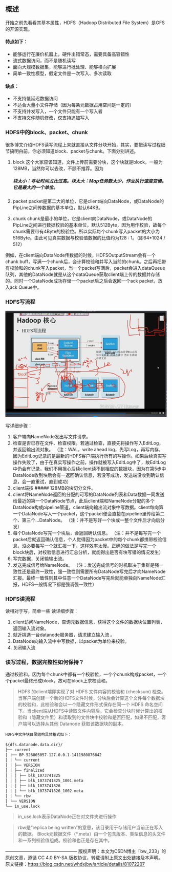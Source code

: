 ## 概述
开始之前先看看其基本属性，HDFS（Hadoop Distributed File System）是GFS的开源实现。

#### 特点如下：

*  能够运行在廉价机器上，硬件出错常态，需要具备高容错性
* 流式数据访问，而不是随机读写
* 面向大规模数据集，能够进行批处理、能够横向扩展
* 简单一致性模型，假定文件是一次写入、多次读取
#### 缺点：

* 不支持低延迟数据访问
* 不适合大量小文件存储（因为每条元数据占用空间是一定的）
* 不支持并发写入，一个文件只能有一个写入者
* 不支持文件随机修改，仅支持追加写入
### HDFS中的block、packet、chunk

很多博文介绍HDFS读写流程上来就直接从文件分块开始，其实，要把读写过程细节搞明白前，你必须知道block、packet与chunk。下面分别讲述。

1. block
这个大家应该知道，文件上传前需要分块，这个块就是block，一般为128MB，当然你可以去改，不顾不推荐。因为
    ##### 块太小：寻址时间占比过高。块太大：Map任务数太少，作业执行速度变慢。它是最大的一个单位。

2. packet
packet是第二大的单位，它是client端向DataNode，或DataNode的PipLine之间传数据的基本单位，默认64KB。

3. chunk
chunk是最小的单位，它是client向DataNode，或DataNode的PipLine之间进行数据校验的基本单位，默认512Byte，因为用作校验，故每个chunk需要带有4Byte的校验位。所以实际每个chunk写入packet的大小为516Byte。由此可见真实数据与校验值数据的比值约为128 : 1。（即64*1024 / 512）

例如，在client端向DataNode传数据的时候，HDFSOutputStream会有一个chunk buff，写满一个chunk后，会计算校验和并写入当前的chunk。之后再把带有校验和的chunk写入packet，当一个packet写满后，packet会进入dataQueue队列，其他的DataNode就是从这个dataQueue获取client端上传的数据并存储的。同时一个DataNode成功存储一个packet后之后会返回一个ack packet，放入ack Queue中。

### HDFS写流程

![Image text](https://github.com/1367379258/BigDataEd/blob/master/hadoop/photo/HDFS%E5%86%99%E6%B5%81%E7%A8%8B.jpg)

写详细步骤：
1. 客户端向NameNode发出写文件请求。
2. 检查是否已存在文件、检查权限。若通过检查，直接先将操作写入EditLog，并返回输出流对象。
（注：WAL，write ahead log，先写Log，再写内存，因为EditLog记录的是最新的HDFS客户端执行所有的写操作。如果后续真实写操作失败了，由于在真实写操作之前，操作就被写入EditLog中了，故EditLog中仍会有记录，我们不用担心后续client读不到相应的数据块，因为在第5步中DataNode收到块后会有一返回确认信息，若没写成功，发送端没收到确认信息，会一直重试，直到成功）
3. client端按
		##### 128MB的块切分文件。
4. client将NameNode返回的分配的可写的DataNode列表和Data数据一同发送给最近的第一个DataNode节点，此后client端和NameNode分配的多个DataNode构成pipeline管道，client端向输出流对象中写数据。client每向第一个DataNode写入一个packet，这个packet便会直接在pipeline里传给第二个、第三个…DataNode。
（注：并不是写好一个块或一整个文件后才向后分发）
5. 每个DataNode写完一个块后，会返回确认信息。
（注：并不是每写完一个packet后就返回确认信息，个人觉得因为packet中的每个chunk都携带校验信息，没必要每写一个就汇报一下，这样效率太慢。正确的做法是写完一个block块后，对校验信息进行汇总分析，就能得出是否有块写错的情况发生）
6. 写完数据，关闭输输出流。
7. 发送完成信号给NameNode。
（注：发送完成信号的时机取决于集群是强一致性还是最终一致性，强一致性则需要所有DataNode写完后才向NameNode汇报。最终一致性则其中任意一个DataNode写完后就能单独向NameNode汇报，HDFS一般情况下都是强调强一致性）


### HDFS读流程

读相对于写，简单一些
读详细步骤：

1. client访问NameNode，查询元数据信息，获得这个文件的数据块位置列表，返回输入流对象。
2. 就近挑选一台datanode服务器，请求建立输入流 。
3. DataNode向输入流中中写数据，以packet为单位来校验。
4. 关闭输入流

### 读写过程，数据完整性如何保持？
通过校验和。因为每个chunk中都有一个校验位，一个个chunk构成packet，一个个packet最终形成block，故可在block上求校验和。

> HDFS 的client端即实现了对 HDFS 文件内容的校验和 (checksum) 检查。当客户端创建一个新的HDFS文件时候，分块后会计算这个文件每个数据块的校验和，此校验和会以一个隐藏文件形式保存在同一个 HDFS 命名空间下。当client端从HDFS中读取文件内容后，它会检查分块时候计算出的校验和（隐藏文件里）和读取到的文件块中校验和是否匹配，如果不匹配，客户端可以选择从其他 Datanode 获取该数据块的副本。

> 
	HDFS中文件块目录结构具体格式如下：

	${dfs.datanode.data.dir}/
	├── current
	│ ├── BP-526805057-127.0.0.1-1411980876842
	│ │ └── current
	│ │ ├── VERSION
	│ │ ├── finalized
	│ │ │ ├── blk_1073741825
	│ │ │ ├── blk_1073741825_1001.meta
	│ │ │ ├── blk_1073741826
	│ │ │ └── blk_1073741826_1002.meta
	│ │ └── rbw
	│ └── VERSION
	└── in_use.lock

> in_use.lock表示DataNode正在对文件夹进行操作

> rbw是“replica being written”的意思，该目录用于存储用户当前正在写入的数据。
	Block元数据文件（*.meta）由一个包含版本、类型信息的头文件和一系列校验值组成。校验和也正是存在其中。


————————————————
版权声明：本文为CSDN博主「bw_233」的原创文章，遵循 CC 4.0 BY-SA 版权协议，转载请附上原文出处链接及本声明。
原文链接：https://blog.csdn.net/whdxjbw/article/details/81072207